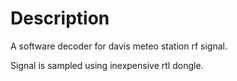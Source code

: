 Description
=======
A software decoder for davis meteo station rf signal.

Signal is sampled using inexpensive rtl dongle.

